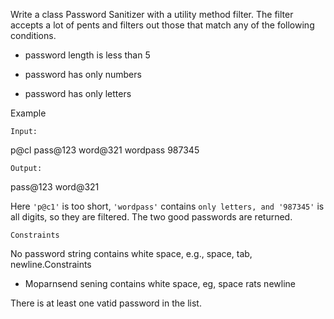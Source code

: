Write a class Password Sanitizer with a utility method filter. The filter accepts a lot of pents and filters out those that match any of the following conditions.

- password length is less than 5

- password has only numbers

- password has only letters

Example

`Input:`

p@cl pass@123 word@321 wordpass 987345

`Output:`

pass@123 word@321

Here `'p@c1'` is too short, `'wordpass'` contains `only letters, and '987345'` is all digits, so they are filtered. The two good passwords are returned.

`Constraints`

No password string contains white space, e.g., space, tab, newline.Constraints

- Moparnsend sening contains white space, eg, space rats newline

There is at least one vatid password in the list.